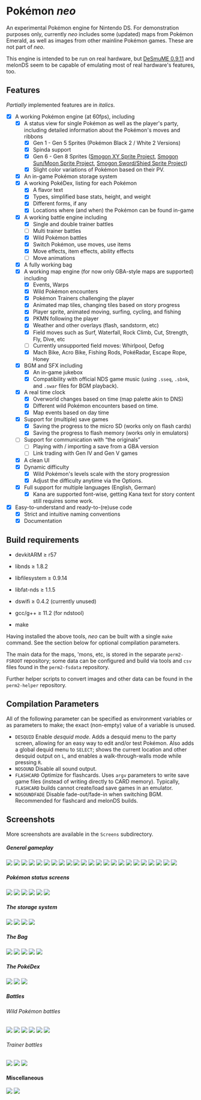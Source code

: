 Pokémon _neo_
===========

An experimental Pokémon engine for Nintendo DS. For demonstration purposes only, currently
_neo_ includes some (updated) maps from Pokémon Emerald, as well as images from other
mainline Pokémon games. These are not part of _neo_.

This engine is intended to be run on real hardware, but [DeSmuME 0.9.11](http://desmume.org/) and melonDS seem to be capable of emulating most of real hardware's features, too.

Features
--------

_Partially_ implemented features are in _italics_.

* [x] A working Pokémon engine (at 60fps), including
    * [x] A status view for single Pokémon as well as the player's party, including detailed information about the Pokémon's moves and ribbons
      * [x] Gen 1 - Gen 5 Sprites (Pokémon Black 2 / White 2 Versions)
      * [x] Spinda support
      * [x] Gen 6 - Gen 8 Sprites ([Smogon XY Sprite Project](http://www.smogon.com/forums/threads/xy-sprite-project-read-1st-post-release-v1-1-on-post-3240.3486712/), [Smogon Sun/Moon Sprite Project](https://www.smogon.com/forums/threads/sun-moon-sprite-project.3577711/), [Smogon Sword/Shied Sprite Project](https://www.smogon.com/forums/threads/sword-shield-sprite-project.3647722/))
      * [x] Slight color variations of Pokémon based on their PV.
    * [x] An in-game Pokémon storage system
    * [x] A working PokéDex, listing for each Pokémon
        * [x] A flavor text
        * [x] Types, simplified base stats, height, and weight
        * [x] Different forms, if any
        * [x] Locations where (and when) the Pokémon can be found in-game
    * [x] A working battle engine including
        * [x] Single and double trainer battles
        * [ ] Multi trainer battles
        * [x] Wild Pokémon battles
        * [x] Switch Pokémon, use moves, use items
        * [x] Move effects, item effects, ability effects
        * [ ] Move animations
    * [x] A fully working bag
    * [x] A working map engine (for now only GBA-style maps are supported) including
        * [x] Events, Warps
        * [x] Wild Pokémon encounters
        * [x] Pokémon Trainers challenging the player
        * [x] Animated map tiles, changing tiles based on story progress
        * [x] Player sprite, animated moving, surfing, cycling, and fishing
        * [x] PKMN following the player
        * [x] Weather and other overlays (flash, sandstorm, etc)
        * [x] Field moves such as Surf, Waterfall, Rock Climb, Cut, Strength, Fly, Dive,
          etc
        * [ ] Currently unsupported field moves: Whirlpool, Defog
        * [x] Mach Bike, Acro Bike, Fishing Rods, PokéRadar, Escape Rope, Honey
    * [x] BGM and SFX including
        * [x] An in-game jukebox
        * [x] Compatibility with official NDS game music (using `.sseq`, `.sbnk`, and
          `.swar` files for BGM playback).
    * [x] A real time clock
        * [x] Overworld changes based on time (map palette akin to DNS)
        * [x] Different wild Pokémon encounters based on time.
        * [x] Map events based on day time
    * [x] Support for (multiple) save games
        * [x] Saving the progress to the micro SD (works only on flash cards)
        * [x] Saving the progress to flash memory (works only in emulators)
    * [ ] Support for communication with “the originals”
        * [ ] Playing with / importing a save from a GBA version
        * [ ] Link trading with Gen IV and Gen V games
    * [x] A clean UI
    * [x] Dynamic difficulty
        * [x] Wild Pokémon's levels scale with the story progression
        * [x] Adjust the difficulty anytime via the Options.
    * [x] Full support for multiple languages (English, German)
        * [x] Kana are supported font-wise, getting Kana text for story content still requires some work.

* [x] Easy-to-understand and ready-to-(re)use code
    * [x] Strict and intuitive naming conventions
    * [x] Documentation

Build requirements
------------------
* devkitARM ≥ r57
* libnds ≥ 1.8.2
* libfilesystem ≥ 0.9.14
* libfat-nds ≥ 1.1.5
* dswifi ≥ 0.4.2 (currently unused)

* gcc/g++ ≥ 11.2 (for ndstool)

* make

Having installed the above tools, _neo_ can be built with a single `make` command.
See the section below for optional compilation parameters.

The main data for the maps, 'mons, etc, is stored in the separate `perm2-FSROOT`
repository; some data can be configured and build via tools and `csv` files found in the
`perm2-fsdata` repository.

Further helper scripts to convert images and other data can be found in the `perm2-helper`
repository.

Compilation Parameters
----------------------

All of the following parameter can be specified as environment variables or as parameters
to make; the exact (non-empty) value of a variable is unused.

* `DESQUID` Enable _desquid mode_. Adds a desquid menu to the party screen, allowing for
  an easy way to edit and/or test Pokémon. Also adds a global dequid menu to `SELECT`;
  shows the current location and other desquid output on `L`, and enables a
  walk-through-walls mode while pressing `R`.
* `NOSOUND` Disable all sound output.
* `FLASHCARD` Optimize for flashcards. Uses `argv` parameters to write save game files
  (instead of writing directly to CARD memory). Typically, `FLASHCARD` builds cannot
  create/load save games in an emulator.
* `NOSOUNDFADE` Disable fade-out/fade-in when switching BGM. Recommended for flashcard and
  melonDS builds.

Screenshots
-----------

More screenshots are available in the `Screens` subdirectory.

##### General gameplay
![](https://github.com/neo-engine/neo/blob/main/PNEO/Screens/st01.png)
![](https://github.com/neo-engine/neo/blob/main/PNEO/Screens/st02.png)
![](https://github.com/neo-engine/neo/blob/main/PNEO/Screens/gm21.png)
![](https://github.com/neo-engine/neo/blob/main/PNEO/Screens/gm01.png)
![](https://github.com/neo-engine/neo/blob/main/PNEO/Screens/gm02.png)
![](https://github.com/neo-engine/neo/blob/main/PNEO/Screens/gm03.png)
![](https://github.com/neo-engine/neo/blob/main/PNEO/Screens/gm04.png)
![](https://github.com/neo-engine/neo/blob/main/PNEO/Screens/gm05.png)
![](https://github.com/neo-engine/neo/blob/main/PNEO/Screens/gm07.png)
![](https://github.com/neo-engine/neo/blob/main/PNEO/Screens/gm08.png)
![](https://github.com/neo-engine/neo/blob/main/PNEO/Screens/gm09.png)
![](https://github.com/neo-engine/neo/blob/main/PNEO/Screens/gm10.png)
![](https://github.com/neo-engine/neo/blob/main/PNEO/Screens/gm11.png)
![](https://github.com/neo-engine/neo/blob/main/PNEO/Screens/gm12.png)
![](https://github.com/neo-engine/neo/blob/main/PNEO/Screens/gm13.png)
![](https://github.com/neo-engine/neo/blob/main/PNEO/Screens/gm14.png)
![](https://github.com/neo-engine/neo/blob/main/PNEO/Screens/gm15.png)
![](https://github.com/neo-engine/neo/blob/main/PNEO/Screens/gm16.png)
![](https://github.com/neo-engine/neo/blob/main/PNEO/Screens/gm17.png)
![](https://github.com/neo-engine/neo/blob/main/PNEO/Screens/gm18.png)
![](https://github.com/neo-engine/neo/blob/main/PNEO/Screens/gm23.png)
![](https://github.com/neo-engine/neo/blob/main/PNEO/Screens/gm24.png)
![](https://github.com/neo-engine/neo/blob/main/PNEO/Screens/gm26.png)

##### Pokémon status screens

![](https://github.com/neo-engine/neo/blob/main/PNEO/Screens/sts01.png)
![](https://github.com/neo-engine/neo/blob/main/PNEO/Screens/sts02.png)
![](https://github.com/neo-engine/neo/blob/main/PNEO/Screens/sts03.png)
![](https://github.com/neo-engine/neo/blob/main/PNEO/Screens/sts04.png)
![](https://github.com/neo-engine/neo/blob/main/PNEO/Screens/sts05.png)
![](https://github.com/neo-engine/neo/blob/main/PNEO/Screens/sts06.png)

##### The storage system

![](https://github.com/neo-engine/neo/blob/main/PNEO/Screens/gm06.png)
![](https://github.com/neo-engine/neo/blob/main/PNEO/Screens/bx01.png)
![](https://github.com/neo-engine/neo/blob/main/PNEO/Screens/bx02.png)
![](https://github.com/neo-engine/neo/blob/main/PNEO/Screens/bx03.png)

##### The Bag
![](https://github.com/neo-engine/neo/blob/main/PNEO/Screens/bg01.png)
![](https://github.com/neo-engine/neo/blob/main/PNEO/Screens/bg02.png)
![](https://github.com/neo-engine/neo/blob/main/PNEO/Screens/bg03.png)
![](https://github.com/neo-engine/neo/blob/main/PNEO/Screens/bg04.png)
![](https://github.com/neo-engine/neo/blob/main/PNEO/Screens/bg05.png)

##### The PokéDex
![](https://github.com/neo-engine/neo/blob/main/PNEO/Screens/dx01.png)
![](https://github.com/neo-engine/neo/blob/main/PNEO/Screens/dx02.png)
![](https://github.com/neo-engine/neo/blob/main/PNEO/Screens/dx03.png)

##### Battles
###### Wild Pokémon battles
![](https://github.com/neo-engine/neo/blob/main/PNEO/Screens/bt01.png)
![](https://github.com/neo-engine/neo/blob/main/PNEO/Screens/bt02.png)
![](https://github.com/neo-engine/neo/blob/main/PNEO/Screens/bt03.png)
![](https://github.com/neo-engine/neo/blob/main/PNEO/Screens/bt07.png)
![](https://github.com/neo-engine/neo/blob/main/PNEO/Screens/bt08.png)
![](https://github.com/neo-engine/neo/blob/main/PNEO/Screens/bt09.png)

###### Trainer battles
![](https://github.com/neo-engine/neo/blob/main/PNEO/Screens/bt06.png)
![](https://github.com/neo-engine/neo/blob/main/PNEO/Screens/bt05.png)
![](https://github.com/neo-engine/neo/blob/main/PNEO/Screens/bt10.png)

#### Miscellaneous

![](https://github.com/neo-engine/neo/blob/main/PNEO/Screens/tc01.png)
![](https://github.com/neo-engine/neo/blob/main/PNEO/Screens/op01.png)
